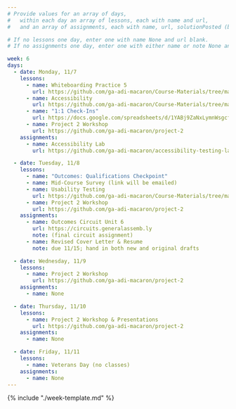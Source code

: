```yaml
---
# Provide values for an array of days,
#   within each day an array of lessons, each with name and url,
#   and an array of assignments, each with name, url, solutionPosted (boolean) and note.

# If no lessons one day, enter one with name None and url blank.
# If no assignments one day, enter one with either name or note None and url blank.

week: 6
days:
  - date: Monday, 11/7
    lessons:
      - name: Whiteboarding Practice 5
        url: https://github.com/ga-adi-macaron/Course-Materials/tree/master/lessons/computer-science-and-interview-prep/whiteboarding-practice-5
      - name: Accessibility
        url: https://github.com/ga-adi-macaron/Course-Materials/tree/master/lessons/android-technologies-and-services/accessible-apps-lesson
      - name: "1:1 Check-Ins"
        url: https://docs.google.com/spreadsheets/d/1YABj9ZaNxLymnWsgcf2Qew3sGzPqNb0grlpg-DECS-8/edit?usp=sharing
      - name: Project 2 Workshop
        url: https://github.com/ga-adi-macaron/project-2
    assignments:
      - name: Accessibility Lab
        url: https://github.com/ga-adi-macaron/accessibility-testing-lab

  - date: Tuesday, 11/8
    lessons:
      - name: "Outcomes: Qualifications Checkpoint"
      - name: Mid-Course Survey (link will be emailed)
      - name: Usability Testing
        url: https://github.com/ga-adi-macaron/Course-Materials/tree/master/lessons/testing/usability-testing
      - name: Project 2 Workshop
        url: https://github.com/ga-adi-macaron/project-2
    assignments:
      - name: Outcomes Circuit Unit 6
        url: https://circuits.generalassemb.ly
        note: (final circuit assignment)
      - name: Revised Cover Letter & Resume
        note: due 11/15; hand in both new and original drafts

  - date: Wednesday, 11/9
    lessons:
      - name: Project 2 Workshop
        url: https://github.com/ga-adi-macaron/project-2
    assignments:
      - name: None

  - date: Thursday, 11/10
    lessons:
      - name: Project 2 Workshop & Presentations
        url: https://github.com/ga-adi-macaron/project-2
    assignments:
      - name: None

  - date: Friday, 11/11
    lessons:
      - name: Veterans Day (no classes)
    assignments:
      - name: None
---
```


{% include "./week-template.md" %}
